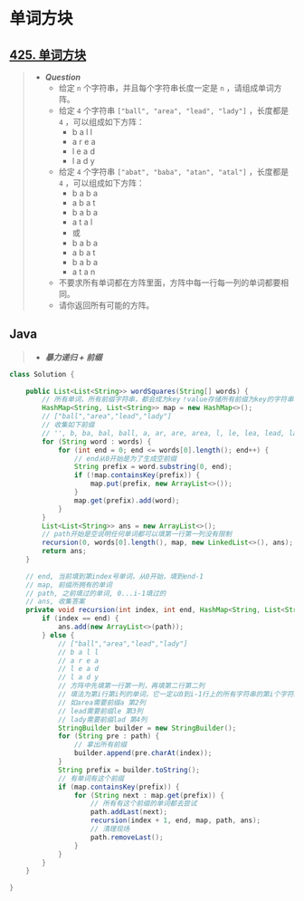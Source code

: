 # 单词方块

## [425. 单词方块](https://leetcode.cn/problems/word-squares/)

> - ***Question***
>   - 给定 `n` 个字符串，并且每个字符串长度一定是 `n` ，请组成单词方阵。
>   - 给定 `4` 个字符串 `["ball", "area", "lead", "lady"]` ，长度都是 `4` ，可以组成如下方阵：
>     - b a l l
>     - a r e a
>     - l e a d
>     - l a d y
>   - 给定 `4` 个字符串 `["abat", "baba", "atan", "atal"]` ，长度都是 `4` ，可以组成如下方阵：
>     - b a b a
>     - a b a t
>     - b a b a
>     - a t a l
>     - 或
>     - b a b a
>     - a b a t
>     - b a b a
>     - a t a n
>   - 不要求所有单词都在方阵里面，方阵中每一行每一列的单词都要相同。
>   - 请你返回所有可能的方阵。

## Java

> - ***暴力递归 + 前缀***

```java
class Solution {
    
    public List<List<String>> wordSquares(String[] words) {
        // 所有单词，所有前缀字符串，都会成为key！value存储所有前缀为key的字符串
        HashMap<String, List<String>> map = new HashMap<>();
        // ["ball","area","lead","lady"]
        // 收集如下前缀
        // '', b, ba, bal, ball, a, ar, are, area, l, le, lea, lead, la, lad, lady
        for (String word : words) {
            for (int end = 0; end <= words[0].length(); end++) {
                // end从0开始是为了生成空前缀
                String prefix = word.substring(0, end);
                if (!map.containsKey(prefix)) {
                    map.put(prefix, new ArrayList<>());
                }
                map.get(prefix).add(word);
            }
        }
        List<List<String>> ans = new ArrayList<>();
        // path开始是空说明任何单词都可以填第一行第一列没有限制
        recursion(0, words[0].length(), map, new LinkedList<>(), ans);
        return ans;
    }
    
    // end, 当前填到第index号单词，从0开始，填到end-1
    // map, 前缀所拥有的单词
    // path, 之前填过的单词, 0...i-1填过的
    // ans, 收集答案
    private void recursion(int index, int end, HashMap<String, List<String>> map, LinkedList<String> path, List<List<String>> ans) {
        if (index == end) {
            ans.add(new ArrayList<>(path));
        } else {
            // ["ball","area","lead","lady"]
            // b a l l
            // a r e a
            // l e a d
            // l a d y
            // 方阵中先填第一行第一列，再填第二行第二列
            // 填法为第i行第i列的单词，它一定以0到i-1行上的所有字符串的第i个字符组成的串作为前缀
            // 如area需要前缀a 第2列
            // lead需要前缀le 第3列
            // lady需要前缀lad 第4列
            StringBuilder builder = new StringBuilder();
            for (String pre : path) {
                // 拿出所有前缀
                builder.append(pre.charAt(index));
            }
            String prefix = builder.toString();
            // 有单词有这个前缀
            if (map.containsKey(prefix)) {
                for (String next : map.get(prefix)) {
                    // 所有有这个前缀的单词都去尝试
                    path.addLast(next);
                    recursion(index + 1, end, map, path, ans);
                    // 清理现场
                    path.removeLast();
                }
            }
        }
    }
    
}
```
